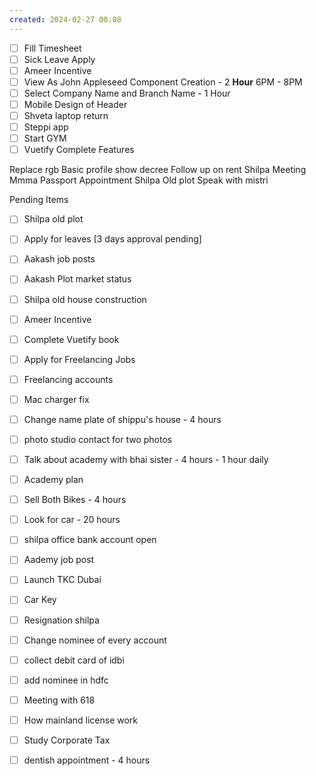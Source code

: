 ```yaml
---
created: 2024-02-27 00:08
---
```

- [ ] Fill Timesheet
- [ ] Sick Leave Apply
- [ ] Ameer Incentive
- [ ] View As John Appleseed Component Creation -  2 **Hour**  6PM - 8PM
- [ ] Select Company Name and Branch Name -  1 Hour
- [ ] Mobile Design of Header
- [ ] Shveta laptop return
- [ ] Steppi app
- [ ] Start GYM
- [ ] Vuetify Complete Features

Replace rgb
Basic profile show decree
Follow up on rent
Shilpa Meeting
Mmma Passport Appointment
Shilpa Old plot Speak with mistri






Pending Items

- [ ] Shilpa old plot 
- [ ] Apply for leaves [3 days approval pending]
- [ ] Aakash job posts
- [ ] Aakash Plot market status
- [ ] Shilpa old house construction
- [ ] Ameer Incentive
- [ ] Complete Vuetify book
- [ ] Apply for Freelancing Jobs
- [ ] Freelancing accounts
- [ ] Mac charger fix
- [ ] Change name plate of shippu's house - 4 hours
- [ ] photo studio contact for two photos
- [ ] Talk about academy with bhai sister - 4 hours - 1 hour daily
- [ ] Academy plan 
- [ ] Sell Both Bikes - 4 hours
- [ ] Look for car - 20 hours
- [ ] shilpa office bank account open
- [ ] Aademy job post
- [ ] Launch TKC Dubai
- [ ] Car Key 
- [ ] Resignation shilpa
- [ ] Change nominee of every account
- [ ] collect debit card of idbi
- [ ] add nominee in hdfc 
- [ ] Meeting with 618
- [ ] How mainland license work
- [ ] Study Corporate Tax
- [ ] dentish appointment - 4 hours

